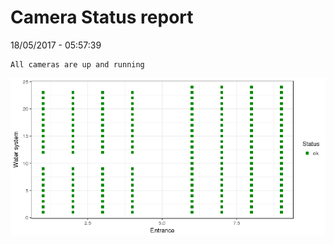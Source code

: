 Camera Status report
================
18/05/2017 - 05:57:39

    All cameras are up and running

![](camreport_files/figure-markdown_github/unnamed-chunk-2-1.png)
